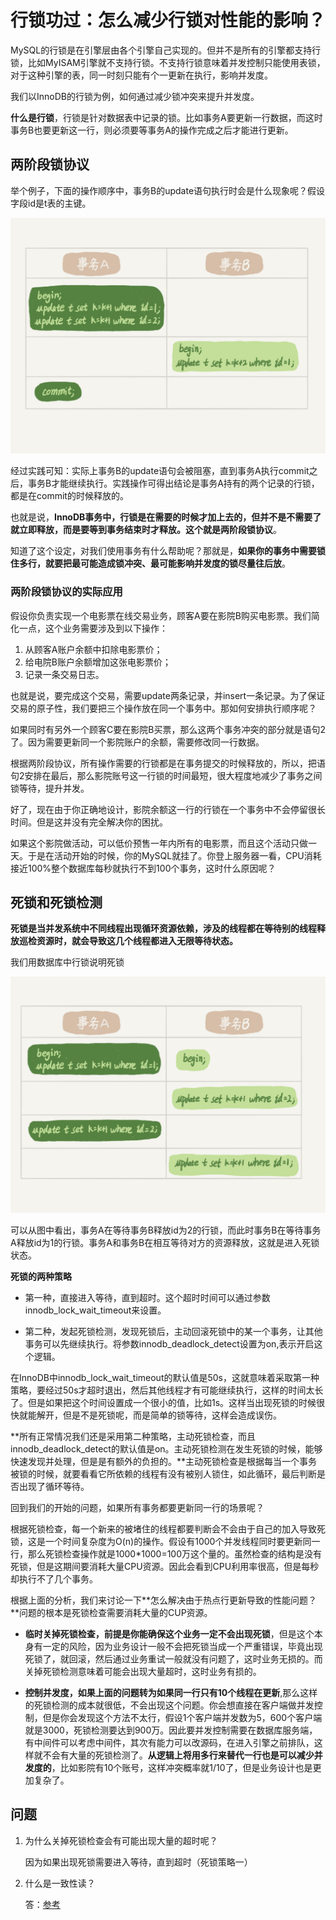 # 行锁功过：怎么减少行锁对性能的影响？

MySQL的行锁是在引擎层由各个引擎自己实现的。但并不是所有的引擎都支持行锁，比如MyISAM引擎就不支持行锁。不支持行锁意味着并发控制只能使用表锁，对于这种引擎的表，同一时刻只能有个一更新在执行，影响并发度。

我们以InnoDB的行锁为例，如何通过减少锁冲突来提升并发度。

**什么是行锁**，行锁是针对数据表中记录的锁。比如事务A要更新一行数据，而这时事务B也要更新这一行，则必须要等事务A的操作完成之后才能进行更新。

## 两阶段锁协议

举个例子，下面的操作顺序中，事务B的update语句执行时会是什么现象呢？假设字段id是t表的主键。

![](../images/mysql45/picture/mysql45-07-01.jpg)

经过实践可知：实际上事务B的update语句会被阻塞，直到事务A执行commit之后，事务B才能继续执行。实践操作可得出结论是事务A持有的两个记录的行锁，都是在commit的时候释放的。

也就是说，**InnoDB事务中，行锁是在需要的时候才加上去的，但并不是不需要了就立即释放，而是要等到事务结束时才释放。这个就是两阶段锁协议**。

知道了这个设定，对我们使用事务有什么帮助呢？那就是，**如果你的事务中需要锁住多行，就要把最可能造成锁冲突、最可能影响并发度的锁尽量往后放**。

### 两阶段锁协议的实际应用

假设你负责实现一个电影票在线交易业务，顾客A要在影院B购买电影票。我们简化一点，这个业务需要涉及到以下操作：

1. 从顾客A账户余额中扣除电影票价；
2. 给电院B账户余额增加这张电影票价；
3. 记录一条交易日志。

也就是说，要完成这个交易，需要update两条记录，并insert一条记录。为了保证交易的原子性，我们要把三个操作放在同一个事务中。那如何安排执行顺序呢？

如果同时有另外一个顾客C要在影院B买票，那么这两个事务冲突的部分就是语句2了。因为需要更新同一个影院账户的余额，需要修改同一行数据。

根据两阶段协议，所有操作需要的行锁都是在事务提交的时候释放的，所以，把语句2安排在最后，那么影院账号这一行锁的时间最短，很大程度地减少了事务之间锁等待，提升并发。

好了，现在由于你正确地设计，影院余额这一行的行锁在一个事务中不会停留很长时间。但是这并没有完全解决你的困扰。

如果这个影院做活动，可以低价预售一年内所有的电影票，而且这个活动只做一天。于是在活动开始的时候，你的MySQL就挂了。你登上服务器一看，CPU消耗接近100%整个数据库每秒就执行不到100个事务，这时什么原因呢？

## 死锁和死锁检测

**死锁是当并发系统中不同线程出现循环资源依赖，涉及的线程都在等待别的线程释放巡检资源时，就会导致这几个线程都进入无限等待状态。**

我们用数据库中行锁说明死锁

![](../images/mysql45/picture/mysql45-07-02.jpg)

可以从图中看出，事务A在等待事务B释放id为2的行锁，而此时事务B在等待事务A释放id为1的行锁。事务A和事务B在相互等待对方的资源释放，这就是进入死锁状态。

**死锁的两种策略**

- 第一种，直接进入等待，直到超时。这个超时时间可以通过参数innodb_lock_wait_timeout来设置。

- 第二种，发起死锁检测，发现死锁后，主动回滚死锁中的某一个事务，让其他事务可以先继续执行。将参数innodb_deadlock_detect设置为on,表示开启这个逻辑。

在InnoDB中innodb_lock_wait_timeout的默认值是50s，这就意味着采取第一种策略，要经过50s才超时退出，然后其他线程才有可能继续执行，这样的时间太长了。但是如果把这个时间设置成一个很小的值，比如1s。这样当出现死锁的时候很快就能解开，但是不是死锁呢，而是简单的锁等待，这样会造成误伤。

**所有正常情况我们还是采用第二种策略，主动死锁检查，而且innodb_deadlock_detect的默认值是on。主动死锁检测在发生死锁的时候，能够快速发现并处理，但是是有额外的负担的。**主动死锁检查是根据每当一个事务被锁的时候，就要看看它所依赖的线程有没有被别人锁住，如此循环，最后判断是否出现了循环等待。

回到我们的开始的问题，如果所有事务都要更新同一行的场景呢？

根据死锁检查，每一个新来的被堵住的线程都要判断会不会由于自己的加入导致死锁，这是一个时间复杂度为O(n)的操作。假设有1000个并发线程同时要更新同一行，那么死锁检查操作就是1000*1000=100万这个量的。虽然检查的结构是没有死锁，但是这期间要消耗大量CPU资源。因此会看到CPU利用率很高，但是每秒却执行不了几个事务。

根据上面的分析，我们来讨论一下**怎么解决由于热点行更新导致的性能问题？**问题的根本是死锁检查需要消耗大量的CUP资源。

- **临时关掉死锁检查，前提是你能确保这个业务一定不会出现死锁**，但是这个本身有一定的风险，因为业务设计一般不会把死锁当成一个严重错误，毕竟出现死锁了，就回滚，然后通过业务重试一般就没有问题了，这时业务无损的。而关掉死锁检测意味着可能会出现大量超时，这时业务有损的。

- **控制并发度，如果上面的问题转为如果同一行只有10个线程在更新**,那么这样的死锁检测的成本就很低，不会出现这个问题。你会想直接在客户端做并发控制，但是你会发现这个方法不太行，假设1个客户端并发数为5，600个客户端就是3000，死锁检测要达到900万。因此要并发控制需要在数据库服务端，有中间件可以考虑中间件，其次有能力可以改源码，在进入引擎之前排队，这样就不会有大量的死锁检测了。**从逻辑上将用多行来替代一行也是可以减少并发度的**，比如影院有10个账号，这样冲突概率就1/10了，但是业务设计也是更加复杂了。

  

## 问题

1. 为什么关掉死锁检查会有可能出现大量的超时呢？

   因为如果出现死锁需要进入等待，直到超时（死锁策略一）

2. 什么是一致性读？

    答：[参考]( https://www.cnblogs.com/DataArt/p/10095339.html ) 















































